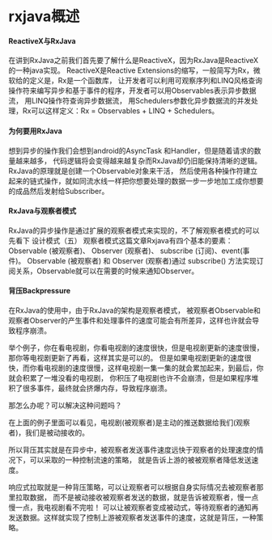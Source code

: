 # rxjava概述
#### ReactiveX与RxJava
在讲到RxJava之前我们首先要了解什么是ReactiveX，因为RxJava是ReactiveX的一种java实现。
ReactiveX是Reactive Extensions的缩写，一般简写为Rx，微软给的定义是，Rx是一个函数库，
让开发者可以利用可观察序列和LINQ风格查询操作符来编写异步和基于事件的程序，开发者可以用Observables表示异步数据流，
用LINQ操作符查询异步数据流， 用Schedulers参数化异步数据流的并发处理，Rx可以这样定义：Rx = Observables + LINQ + Schedulers。

#### 为何要用RxJava
想到异步的操作我们会想到android的AsyncTask 和Handler，但是随着请求的数量越来越多，
代码逻辑将会变得越来越复杂而RxJava却仍旧能保持清晰的逻辑。RxJava的原理就是创建一个Observable对象来干活，
然后使用各种操作符建立起来的链式操作，就如同流水线一样把你想要处理的数据一步一步地加工成你想要的成品然后发射给Subscriber。

#### RxJava与观察者模式
RxJava的异步操作是通过扩展的观察者模式来实现的，不了解观察者模式的可以先看下 设计模式（五）
观察者模式这篇文章Rxjava有四个基本的要素：Observable (被观察者)、 Observer (观察者)、 subscribe (订阅)、event(事件)。
Observable (被观察者) 和 Observer (观察者)通过 subscribe() 方法实现订阅关系，Observable就可以在需要的时候来通知Observer。



#### 背压Backpressure
在RxJava的使用中，由于RxJava的架构是观察者模式，
被观察者Observable和观察者Observer的产生事件和处理事件的速度可能会有所差异，这样也许就会导致程序崩溃。

举个例子，你在看电视剧，你看电视剧的速度很快，但是电视剧更新的速度很慢，那你等电视剧更新了再看，这样其实是可以的。
但是如果电视剧更新的速度很快，而你看电视剧的速度很慢，这样电视剧一集一集的就会累加起来，到最后，你就会积累了一堆没看的电视剧，
你积压了电视剧也许不会崩溃，但是如果程序堆积了很多事件，最终就会挤爆内存，导致程序崩溃。

那怎么办呢？可以解决这种问题吗？

在上面的例子里面可以看见，电视剧(被观察者)是主动的推送数据给我们(观察者)，我们是被动接收的。

所以背压其实就是在异步中，被观察者发送事件速度远快于观察者的处理速度的情况下，可以采取的一种控制流速的策略，
就是告诉上游的被被观察者降低发送速度。

响应式拉取就是一种背压策略，可以让观察者可以根据自身实际情况去被观察者那里拉取数据，
而不是被动接收被观察者发送的数据，就是告诉被观察者，慢一点慢一点，我电视剧看不完啦！
可以让被观察者变成被动式，等待观察者的通知再发送数据。这样就实现了控制上游被观察者发送事件的速度，这就是背压，一种策略。



